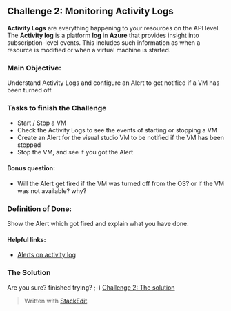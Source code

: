 
## Challenge 2:  Monitoring Activity Logs

**Activity Logs** are everything happening to your resources on the API level. The **Activity log** is a platform **log** in **Azure** that provides insight into subscription-level events. This includes such information as when a resource is modified or when a virtual machine is started.

### Main Objective:
Understand Activity Logs and configure an Alert to get notified if a VM has been turned off.

### Tasks to finish the Challenge
- Start / Stop a VM
- Check the Activity Logs to see the events of starting or stopping a VM
- Create an Alert for the visual studio VM to be notified if the VM has been stopped
- Stop the VM, and see if you got the Alert

#### Bonus question:
- Will the Alert get fired if the VM was turned off from the OS? or if the VM was not available? why?

### Definition of Done:
Show the Alert which got fired and explain what you have done.

#### Helpful links:
- [Alerts on activity log](https://docs.microsoft.com/en-us/azure/azure-monitor/alerts/activity-log-alerts)

### The Solution

Are you sure? finished trying? ;-) 
[Challenge 2: The solution](https://github.com/msghaleb/AzureMonitorHackathon/blob/master/challenges/solution2.md)


> Written with [StackEdit](https://stackedit.io/).
